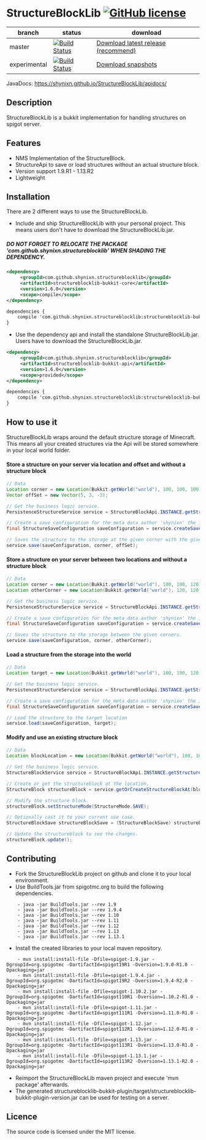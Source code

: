 # StructureBlockLib [![GitHub license](http://img.shields.io/badge/license-MIT-blue.svg)](https://raw.githubusercontent.com/Shynixn/StructureBlockLib/master/LICENSE)

| branch        | status        | download      |
| ------------- | --------------| --------------| 
| master        | [![Build Status](https://travis-ci.org/Shynixn/StructureBlockLib.svg?branch=master)](https://travis-ci.org/Shynixn/StructureBlockLib) |[Download latest release (recommend)](https://github.com/Shynixn/StructureBlockLib/releases)|
| experimental  | [![Build Status](https://travis-ci.org/Shynixn/StructureBlockLib.svg?branch=experimental)](https://travis-ci.org/Shynixn/StructureBlockLib) | [Download snapshots](https://oss.sonatype.org/content/repositories/snapshots/com/github/shynixn/structureblocklib/) |

JavaDocs: https://shynixn.github.io/StructureBlockLib/apidocs/

## Description

StructureBlockLib is a bukkit implementation for handling structures on spigot server.

## Features

* NMS Implementation of the StructureBlock.
* StructureApi to save or load structures without an actual structure block. 
* Version support 1.9.R1 - 1.13.R2
* Lightweight

## Installation

There are 2 different ways to use the StructureBlockLib.

* Include and ship StructureBlockLib with your personal project.
This means users don't have to download the StructureBlockLib.jar.

##### DO NOT FORGET TO RELOCATE THE PACKAGE 'com.github.shynixn.structureblocklib' WHEN SHADING THE DEPENDENCY.

```xml
<dependency>
     <groupId>com.github.shynixn.structureblocklib</groupId>
     <artifactId>structureblocklib-bukkit-core</artifactId>
     <version>1.6.0</version>
     <scope>compile</scope>
</dependency>
```

```xml
dependencies {
    compile 'com.github.shynixn.structureblocklib:structureblocklib-bukkit-core:1.6.0'
}
```

* Use the dependency api and install the standalone StructureBlockLib.jar.
Users have to download the StructureBlockLib.jar.

```xml
<dependency>
     <groupId>com.github.shynixn.structureblocklib</groupId>
     <artifactId>structureblocklib-bukkit-api</artifactId>
     <version>1.6.0</version>
     <scope>provided</scope>
</dependency>
```

```xml
dependencies {
    compile 'com.github.shynixn.structureblocklib:structureblocklib-bukkit-api:1.6.0'
}
```

## How to use it

StructureBlockLib wraps around the default structure storage of Minecraft. This means all your created
structures via the Api will be stored somewhere in your local world folder.

#### Store a structure on your server via location and offset and without a structure block
```java
// Data
Location corner = new Location(Bukkit.getWorld("world"), 100, 100, 100);
Vector offSet = new Vector(5, 3, -3);

// Get the business logic service.
PersistenceStructureService service = StructureBlockApi.INSTANCE.getStructurePersistenceService();

// Create a save configuration for the meta data author 'shynixn' the identifier 'super_fancy_structure' and the world folder where it should be stored 'world'.
final StructureSaveConfiguration saveConfiguration = service.createSaveConfiguration("shynixn", "super_fancy_structure", "world");

// Saves the structure to the storage at the given corner with the given offSet.
service.save(saveConfiguration, corner, offSet);
```

#### Store a structure on your server between two locations and without a structure block
```java
// Data
Location corner = new Location(Bukkit.getWorld("world"), 100, 100, 120);
Location otherCorner = new Location(Bukkit.getWorld("world"), 120, 120, 120);

// Get the business logic service.
PersistenceStructureService service = StructureBlockApi.INSTANCE.getStructurePersistenceService();

// Create a save configuration for the meta data author 'shynixn' the identifier 'super_fancy_structure' and the world folder where it should be stored 'world'.
final StructureSaveConfiguration saveConfiguration = service.createSaveConfiguration("shynixn", "super_fancy_structure", "world");

// Saves the structure to the storage between the given corners.
service.save(saveConfiguration, corner, otherCorner);
```

#### Load a structure from the storage into the world
```java
// Data
Location target = new Location(Bukkit.getWorld("world"), 100, 100, 120);

// Get the business logic service.
PersistenceStructureService service = StructureBlockApi.INSTANCE.getStructurePersistenceService();

// Create a save configuration for the meta data author 'shynixn' the identifier 'super_fancy_structure' and the world folder where it should be stored 'world'.
final StructureSaveConfiguration saveConfiguration = service.createSaveConfiguration("shynixn", "super_fancy_structure", "world");

// Load the structure to the target location
service.load(saveConfiguration, target);
```

#### Modify and use an existing structure block
```java
// Data
Location blockLocation = new Location(Bukkit.getWorld("world"), 100, 100, 120);

// Get the business logic service.
StructureBlockService service = StructureBlockApi.INSTANCE.getStructureBlockService();

// Create or get the structureblock at the location.
StructureBlock structureBlock = service.getOrCreateStructureBlockAt(blockLocation);

// Modify the structure block.
structureBlock.setStructureMode(StructureMode.SAVE);

// Optionally cast it to your current use case.
StructureBlockSave structureBlockSave = (StructureBlockSave) structureBlock;

// Update the structureblock to see the changes.
structureBlock.update();
```
 

## Contributing

* Fork the StructureBlockLib project on github and clone it to your local environment.
* Use BuildTools.jar from spigotmc.org to build the following dependencies.

```text
    - java -jar BuildTools.jar --rev 1.9
    - java -jar BuildTools.jar --rev 1.9.4
    - java -jar BuildTools.jar --rev 1.10
    - java -jar BuildTools.jar --rev 1.11
    - java -jar BuildTools.jar --rev 1.12
    - java -jar BuildTools.jar --rev 1.13
    - java -jar BuildTools.jar --rev 1.13.1
```

* Install the created libraries to your local maven repository.

```text
    - mvn install:install-file -Dfile=spigot-1.9.jar -DgroupId=org.spigotmc -DartifactId=spigot19R1 -Dversion=1.9.0-R1.0 -Dpackaging=jar
    - mvn install:install-file -Dfile=spigot-1.9.4.jar -DgroupId=org.spigotmc -DartifactId=spigot19R2 -Dversion=1.9.4-R2.0 -Dpackaging=jar
    - mvn install:install-file -Dfile=spigot-1.10.2.jar -DgroupId=org.spigotmc -DartifactId=spigot110R1 -Dversion=1.10.2-R1.0 -Dpackaging=jar
    - mvn install:install-file -Dfile=spigot-1.11.jar -DgroupId=org.spigotmc -DartifactId=spigot111R1 -Dversion=1.11.0-R1.0 -Dpackaging=jar
    - mvn install:install-file -Dfile=spigot-1.12.jar -DgroupId=org.spigotmc -DartifactId=spigot112R1 -Dversion=1.12.0-R1.0 -Dpackaging=jar
    - mvn install:install-file -Dfile=spigot-1.13.jar -DgroupId=org.spigotmc -DartifactId=spigot113R1 -Dversion=1.13.0-R1.0 -Dpackaging=jar
    - mvn install:install-file -Dfile=spigot-1.13.1.jar -DgroupId=org.spigotmc -DartifactId=spigot113R2 -Dversion=1.13.1-R2.0 -Dpackaging=jar
```

* Reimport the StructureBlockLib maven project and execute 'mvn package' afterwards.
* The generated structureblocklib-bukkit-plugin/target/structureblocklib-bukkit-plugin-version.jar can be used for testing on a server.

## Licence

The source code is licensed under the MIT license. 
